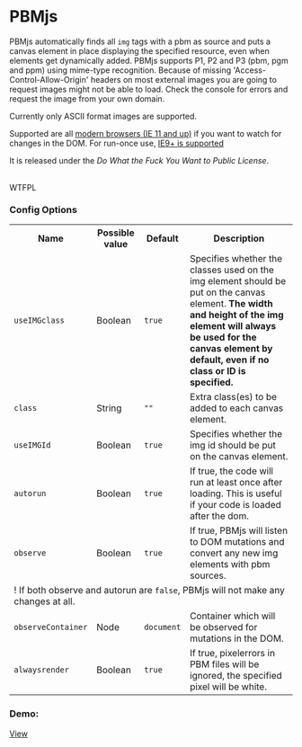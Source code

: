 # PBMjs

<p>PBMjs automatically finds all <code>img</code> tags with a pbm as source and puts a canvas element in place displaying the specified resource, even when elements get dynamically added. PBMjs supports P1, P2 and P3 (pbm, pgm and ppm) using mime-type recognition. Because of missing 'Access-Control-Allow-Origin' headers on most external images you are going to request images might not be able to load. Check the console for errors and request the image from your own domain.</p>

<p>Currently only ASCII format images are supported.</p>

<p>Supported are all <a href="http://caniuse.com/#feat=mutationobserver" title="CanIuse Mutation Observer">modern browsers (IE 11 and up)</a> if you want to watch for changes in the DOM. For run-once use, <a href="http://caniuse.com/#feat=canvas" title="CanIuse Canvas">IE9+ is supported</a></p>

<p>It is released under the <i>Do What the Fuck You Want to Public License</i>.</p>

<br />
<a href="http://www.wtfpl.net/"><img
       src="http://www.wtfpl.net/wp-content/uploads/2012/12/wtfpl-badge-4.png"
       width="80" height="15" alt="WTFPL" /></a></p>

<h3>Config Options</h3>
<table>
    <tr>
        <th>Name</th>
        <th>Possible value</th>
        <th>Default</th>
        <th>Description</th>
    </tr>
    <tr>
        <td><code>useIMGclass</code></td>
        <td>Boolean</td>
        <td><code>true</code></td>
        <td>Specifies whether the classes used on the img element should be put on the canvas element. <b>The width and height of the img element will always be used for the canvas element by default, even if no class or ID is specified.</b></td>
    </tr>
    <tr>
        <td><code>class</code></td>
        <td>String</td>
        <td><code>""</code></td>
        <td>Extra class(es) to be added to each canvas element.</td>
    </tr>
    <tr>
        <td><code>useIMGId</code></td>
        <td>Boolean</td>
        <td><code>true</code></td>
        <td>Specifies whether the img id should be put on the canvas element.</td>
    </tr>
    <tr>
        <td><code>autorun</code></td>
        <td>Boolean</td>
        <td><code>true</code></td>
        <td>If true, the code will run at least once after loading. This is useful if your code is loaded after the dom.</td>
    </tr>
    <tr>
        <td><code>observe</code></td>
        <td>Boolean</td>
        <td><code>true</code></td>
        <td>If true, PBMjs will listen to DOM mutations and convert any new img elements with pbm sources.</td>
    </tr>
    <tr>
        <td colspan="4">! If both observe and autorun are <code>false</code>, PBMjs will not make any changes at all.</td>
    </tr>
    <tr>
        <td><code>observeContainer</code></td>
        <td>Node</td>
        <td><code>document</code></td>
        <td>Container which will be observed for mutations in the DOM.</td>
    </tr>
    <tr>
        <td><code>alwaysrender</code></td>
        <td>Boolean</td>
        <td><code>true</code></td>
        <td>If true, pixelerrors in PBM files will be ignored, the specified pixel will be white.</td>
    </tr>
</table>

<h3>Demo:</h3>
<a href="http://playground.benjaminbaedorf.com/project/PBMjs" target="_blank" rel="view">View</a>